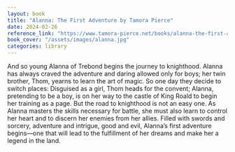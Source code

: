 ```yaml
---
layout: book
title: "Alanna: The First Adventure by Tamora Pierce"
date: 2024-02-26
reference_link: "https://www.tamora-pierce.net/books/alanna-the-first-adventure/"
book_cover: "/assets/images/alanna.jpg"
categories: library
---
```


And so young Alanna of Trebond begins the journey to knighthood. Alanna has always craved the adventure and daring allowed only for boys; her twin brother, Thom, yearns to learn the art of magic. So one day they decide to switch places: Disguised as a girl, Thom heads for the convent; Alanna, pretending to be a boy, is on her way to the castle of King Roald to begin her training as a page. But the road to knighthood is not an easy one. As Alanna masters the skills necessary for battle, she must also learn to control her heart and to discern her enemies from her allies. Filled with swords and sorcery, adventure and intrigue, good and evil, Alanna’s first adventure begins—one that will lead to the fulfillment of her dreams and make her a legend in the land.

